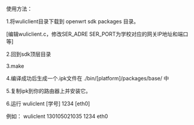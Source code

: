 使用方法：

1.将wuliclient目录下载到 openwrt sdk packages 目录。

[编辑wuliclient.c，修改SER_ADRE SER_PORT为学校对应的网关IP地址和端口等]

2.回到sdk顶层目录

3.make

4.编译成功后生成一个.ipk文件在 ./bin/[platform]/packages/base/ 中

5.复制ipk到你的路由器上并安装它。

6.运行 wuliclent [学号] 1234 [eth0]

例如： wuliclent 130105021035 1234 eth0

